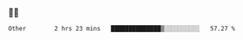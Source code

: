 ### 👨‍💻

<!--START_SECTION:waka-->

```text
Other        2 hrs 23 mins   ██████████████▒░░░░░░░░░░   57.27 %
```

<!--END_SECTION:waka-->
